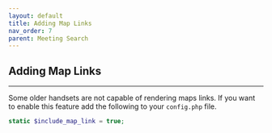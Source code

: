 ```yaml
---
layout: default
title: Adding Map Links
nav_order: 7
parent: Meeting Search
---
```


## Adding Map Links

---


Some older handsets are not capable of rendering maps links.  If you want to enable this feature add the following to your `config.php` file.

```php
static $include_map_link = true;
```
